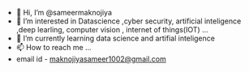 - 👋 Hi, I’m @sameermaknojiya
- 👀 I’m interested in Datascience ,cyber security, artificial inteligence ,deep learling, computer vision , internet of things(IOT)  ...
- 🌱 I’m currently learning data science and artifial inteligence
- 📫 How to reach me ... 
- email id - maknojiyasameer1002@gmail.com
